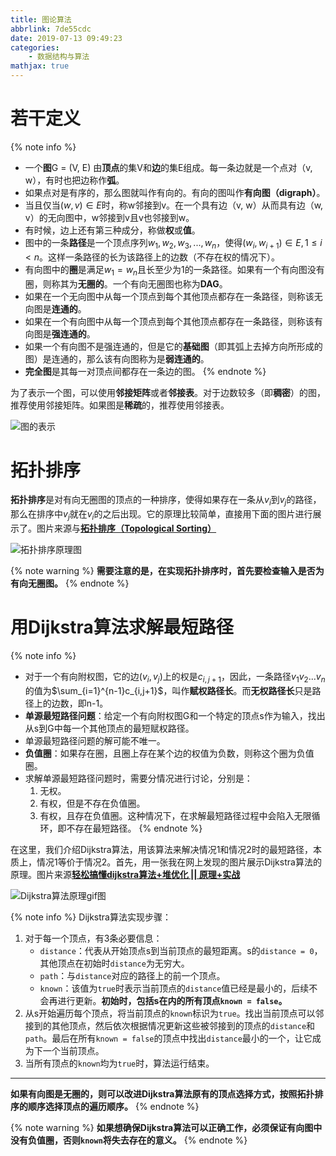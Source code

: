 ```yaml
---
title: 图论算法
abbrlink: 7de55cdc
date: 2019-07-13 09:49:23
categories:
    - 数据结构与算法
mathjax: true
---
```


# 若干定义

{% note info %}
- 一个**图**G = (V, E) 由**顶点**的集V和**边**的集E组成。每一条边就是一个点对（v, w），有时也把边称作**弧**。
- 如果点对是有序的，那么图就叫作有向的。有向的图叫作**有向图（digraph）**。
- 当且仅当$(w, v) \in E$时，称w邻接到v。在一个具有边（v, w）从而具有边（w, v）的无向图中，w邻接到v且v也邻接到w。
- 有时候，边上还有第三种成分，称做**权**或**值**。
- 图中的一条**路径**是一个顶点序列$w_1, w_2, w_3, ... , w_n$，使得$(w_i, w_{i+1}) \in E, 1 \leq i < n$。这样一条路径的长为该路径上的边数（不存在权的情况下）。
- 有向图中的**圈**是满足$w_1=w_n$且长至少为1的一条路径。如果有一个有向图没有圈，则称其为**无圈的**。一个有向无圈图也称为**DAG**。
- 如果在一个无向图中从每一个顶点到每个其他顶点都存在一条路径，则称该无向图是**连通的**。
- 如果在一个有向图中从每一个顶点到每个其他顶点都存在一条路径，则称该有向图是**强连通的**。
- 如果一个有向图不是强连通的，但是它的**基础图**（即其弧上去掉方向所形成的图）是连通的，那么该有向图称为是**弱连通的**。
- **完全图**是其每一对顶点间都存在一条边的图。
{% endnote %}

为了表示一个图，可以使用**邻接矩阵**或者**邻接表**。对于边数较多（即**稠密**）的图，推荐使用邻接矩阵。如果图是**稀疏**的，推荐使用邻接表。

![图的表示](https://blog-images-1258719270.cos.ap-shanghai.myqcloud.com/%E6%95%B0%E6%8D%AE%E7%BB%93%E6%9E%84%E4%B8%8E%E7%AE%97%E6%B3%95/%E5%9B%BE%E8%AE%BA%E7%AE%97%E6%B3%95/%E5%9B%BE%E7%9A%84%E8%A1%A8%E7%A4%BA.svg)

# 拓扑排序

**拓扑排序**是对有向无圈图的顶点的一种排序，使得如果存在一条从$v_i$到$v_j$的路径，那么在排序中$v_j$就在$v_i$的之后出现。它的原理比较简单，直接用下面的图片进行展示了。图片来源与[**拓扑排序（Topological Sorting）**](https://blog.csdn.net/lisonglisonglisong/article/details/45543451)

![拓扑排序原理图](https://blog-images-1258719270.cos.ap-shanghai.myqcloud.com/%E6%95%B0%E6%8D%AE%E7%BB%93%E6%9E%84%E4%B8%8E%E7%AE%97%E6%B3%95/%E5%9B%BE%E8%AE%BA%E7%AE%97%E6%B3%95/%E6%8B%93%E6%89%91%E6%8E%92%E5%BA%8F%E5%8E%9F%E7%90%86%E5%9B%BE.png)

{% note warning %}
**需要注意的是，在实现拓扑排序时，首先要检查输入是否为有向无圈图。**
{% endnote %}

# 用Dijkstra算法求解最短路径

{% note info %}
- 对于一个有向附权图，它的边$(v_i, v_j)$上的权是$c_{i, j+1}$，因此，一条路径$v_1v_2...v_n$的值为$\sum_{i=1}^{n-1}c_{i,j+1}$，叫作**赋权路径长**。而**无权路径长**只是路径上的边数，即n-1。
- **单源最短路径问题**：给定一个有向附权图G和一个特定的顶点s作为输入，找出从s到G中每一个其他顶点的最短赋权路径。
- 单源最短路径问题的解可能不唯一。
- **负值圈**：如果存在圈，且圈上存在某个边的权值为负数，则称这个圈为负值圈。
- 求解单源最短路径问题时，需要分情况进行讨论，分别是：
    1. 无权。
    2. 有权，但是不存在负值圈。
    3. 有权，且存在负值圈。这种情况下，在求解最短路径过程中会陷入无限循环，即不存在最短路径。
{% endnote %}

在这里，我们介绍Dijkstra算法，用该算法来解决情况1和情况2时的最短路径，本质上，情况1等价于情况2。首先，用一张我在网上发现的图片展示Dijkstra算法的原理。图片来源[**轻松搞懂dijkstra算法+堆优化 || 原理+实战**](https://zhuanlan.zhihu.com/p/34624812)

![Dijkstra算法原理gif图](https://blog-images-1258719270.cos.ap-shanghai.myqcloud.com/%E6%95%B0%E6%8D%AE%E7%BB%93%E6%9E%84%E4%B8%8E%E7%AE%97%E6%B3%95/%E5%9B%BE%E8%AE%BA%E7%AE%97%E6%B3%95/Dijkstra%E7%AE%97%E6%B3%95%E5%8E%9F%E7%90%86gif%E5%9B%BE.gif)

{% note info %}
Dijkstra算法实现步骤：
1. 对于每一个顶点，有3条必要信息：
    - `distance`：代表从开始顶点s到当前顶点的最短距离。s的`distance = 0`，其他顶点在初始时`distance`为无穷大。
    - `path`：与`distance`对应的路径上的前一个顶点。
    - `known`：该值为`true`时表示当前顶点的`distance`值已经是最小的，后续不会再进行更新。**初始时，包括s在内的所有顶点`known = false`。**
2. 从s开始遍历每个顶点，将当前顶点的`known`标识为`true`。找出当前顶点可以邻接到的其他顶点，然后依次根据情况更新这些被邻接到的顶点的`distance`和`path`。最后在所有`known = false`的顶点中找出`distance`最小的一个，让它成为下一个当前顶点。
3. 当所有顶点的`known`均为`true`时，算法运行结束。

---
**如果有向图是无圈的，则可以改进Dijkstra算法原有的顶点选择方式，按照拓扑排序的顺序选择顶点的遍历顺序。**
{% endnote %}

{% note warning %}
**如果想确保Dijkstra算法可以正确工作，必须保证有向图中没有负值圈，否则`known`将失去存在的意义。**
{% endnote %}



